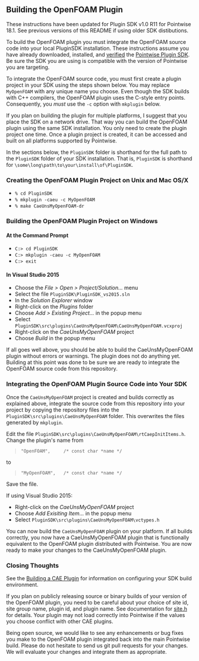 ## Building the OpenFOAM Plugin

These instructions have been updated for Plugin SDK v1.0 R11 for Pointwise 18.1.
See previous versions of this README if using older SDK distibutions.

To build the OpenFOAM plugin you must integrate the OpenFOAM source code into 
your local PluginSDK installation. These instructions assume you have already 
downloaded, installed, and [verified][SDKdocs] the 
[Pointwise Plugin SDK][SDKdownload]. Be sure the SDK you are using is 
compatible with the version of Pointwise you are targeting.

To integrate the OpenFOAM source code, you must first create a plugin project 
in your SDK using the steps shown below. You may replace `MyOpenFOAM` with any 
unique name you choose. Even though the SDK builds with C++ compilers, the 
OpenFOAM plugin uses the C-style entry points. Consequently, you *must* use the 
`-c` option with `mkplugin` below.

If you plan on building the plugin for multiple platforms, I suggest that you 
place the SDK on a network drive. That way you can build the OpenFOAM plugin 
using the same SDK installation. You only need to create the plugin project one 
time. Once a plugin project is created, it can be accessed and built on all 
platforms supported by Pointwise.

In the sections below, the `PluginSDK` folder is shorthand for the full path 
to the `PluginSDK` folder of your SDK installation. That is, `PluginSDK` 
is shorthand for `\some\long\path\to\your\install\of\PluginSDK`.

### Creating the OpenFOAM Plugin Project on Unix and Mac OS/X
   * `% cd PluginSDK`
   * `% mkplugin -caeu -c MyOpenFOAM`
   * `% make CaeUnsMyOpenFOAM-dr`

### Building the OpenFOAM Plugin Project on Windows

#### At the Command Prompt
 * `C:> cd PluginSDK`
 * `C:> mkplugin -caeu -c MyOpenFOAM`
 * `C:> exit`

#### In Visual Studio 2015

 * Choose the *File &gt; Open &gt; Project/Solution...* menu
 * Select the file `PluginSDK\PluginSDK_vs2015.sln`
 * In the *Solution Explorer* window
  * Right-click on the *Plugins* folder
  * Choose *Add &gt; Existing Project...* in the popup menu
  * Select `PluginSDK\src\plugins\CaeUnsMyOpenFOAM\CaeUnsMyOpenFOAM.vcxproj`
  * Right-click on the *CaeUnsMyOpenFOAM* project
  * Choose *Build* in the popup menu

If all goes well above, you should be able to build the CaeUnsMyOpenFOAM plugin 
without errors or warnings. The plugin does not do anything yet. Building at this 
point was done to be sure we are ready to integrate the OpenFOAM source code 
from this repository.

### Integrating the OpenFOAM Plugin Source Code into Your SDK

Once the `CaeUnsMyOpenFOAM` project is created and builds correctly as 
explained above, integrate the source code from this repository into 
your project by copying the repository files into the 
`PluginSDK\src\plugins\CaeUnsMyOpenFOAM` folder. This overwrites the files 
generated by `mkplugin`.

Edit the file `PluginSDK\src\plugins\CaeUnsMyOpenFOAM\rtCaepInitItems.h`. 
Change the plugin's name from

> ```
> "OpenFOAM",     /* const char *name */
> ```

to

> ```
> "MyOpenFOAM",   /* const char *name */
> ```

Save the file.

If using Visual Studio 2015:
  * Right-click on the *CaeUnsMyOpenFOAM* project
  * Choose *Add Exisiting Item...* in the popup menu
  * Select `PluginSDK\src\plugins\CaeUnsMyOpenFOAM\vctypes.h`

You can now build the `CaeUnsMyOpenFOAM` plugin on your platform. If all 
builds correctly, you now have a CaeUnsMyOpenFOAM plugin that is functionally 
equivalent to the OpenFOAM plugin distributed with Pointwise. You are now ready 
to make your changes to the CaeUnsMyOpenFOAM plugin.

### Closing Thoughts

See the [Building a CAE Plugin][SDKbuild] for information on configuring your 
SDK build environment.

If you plan on publicly releasing source or binary builds of your version of 
the OpenFOAM plugin, you need to be careful about your choice of site id, site 
group name, plugin id, and plugin name. See documentation for [site.h][SDKsite.H] 
for details. Your plugin may not load correctly into Pointwise if the values you 
choose conflict with other CAE plugins.

Being open source, we would like to see any enhancements or bug fixes you make 
to the OpenFOAM plugin integrated back into the main Pointwise build. Please do 
not hesitate to send us git pull requests for your changes. We will evaluate 
your changes and integrate them as appropriate.


[SDKdownload]: http://www.pointwise.com/plugins/html/index.html#sdk_downloads
[SDKdocs]: http://www.pointwise.com/plugins
[SDKsite.H]: http://www.pointwise.com/plugins/html/d6/d89/site_8h.html
[SDKbuild]: http://www.pointwise.com/plugins/html/da/dde/build_cae_plugin.html
